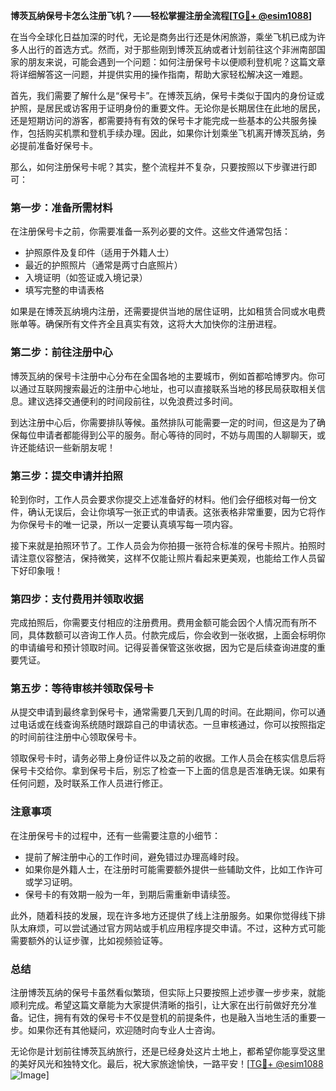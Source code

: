 **博茨瓦纳保号卡怎么注册飞机？——轻松掌握注册全流程[[TG💪+ @esim1088](https://t.me/s/esim1088)]**

在当今全球化日益加深的时代，无论是商务出行还是休闲旅游，乘坐飞机已成为许多人出行的首选方式。然而，对于那些刚到博茨瓦纳或者计划前往这个非洲南部国家的朋友来说，可能会遇到一个问题：如何注册保号卡以便顺利登机呢？这篇文章将详细解答这一问题，并提供实用的操作指南，帮助大家轻松解决这一难题。

首先，我们需要了解什么是“保号卡”。在博茨瓦纳，保号卡类似于国内的身份证或护照，是居民或访客用于证明身份的重要文件。无论你是长期居住在此地的居民，还是短期访问的游客，都需要持有有效的保号卡才能完成一些基本的公共服务操作，包括购买机票和登机手续办理。因此，如果你计划乘坐飞机离开博茨瓦纳，务必提前准备好保号卡。

那么，如何注册保号卡呢？其实，整个流程并不复杂，只要按照以下步骤进行即可：

### **第一步：准备所需材料**
在注册保号卡之前，你需要准备一系列必要的文件。这些文件通常包括：
- 护照原件及复印件（适用于外籍人士）
- 最近的护照照片（通常是两寸白底照片）
- 入境证明（如签证或入境记录）
- 填写完整的申请表格

如果是在博茨瓦纳境内注册，还需要提供当地的居住证明，比如租赁合同或水电费账单等。确保所有文件齐全且真实有效，这将大大加快你的注册进程。

### **第二步：前往注册中心**
博茨瓦纳的保号卡注册中心分布在全国各地的主要城市，例如首都哈博罗内。你可以通过互联网搜索最近的注册中心地址，也可以直接联系当地的移民局获取相关信息。建议选择交通便利的时间段前往，以免浪费过多时间。

到达注册中心后，你需要排队等候。虽然排队可能需要一定的时间，但这是为了确保每位申请者都能得到公平的服务。耐心等待的同时，不妨与周围的人聊聊天，或许还能结识一些新朋友呢！

### **第三步：提交申请并拍照**
轮到你时，工作人员会要求你提交上述准备好的材料。他们会仔细核对每一份文件，确认无误后，会让你填写一张正式的申请表。这张表格非常重要，因为它将作为你保号卡的唯一记录，所以一定要认真填写每一项内容。

接下来就是拍照环节了。工作人员会为你拍摄一张符合标准的保号卡照片。拍照时请注意仪容整洁，保持微笑，这样不仅能让照片看起来更美观，也能给工作人员留下好印象哦！

### **第四步：支付费用并领取收据**
完成拍照后，你需要支付相应的注册费用。费用金额可能会因个人情况而有所不同，具体数额可以咨询工作人员。付款完成后，你会收到一张收据，上面会标明你的申请编号和预计领取时间。记得妥善保管这张收据，因为它是后续查询进度的重要凭证。

### **第五步：等待审核并领取保号卡**
从提交申请到最终拿到保号卡，通常需要几天到几周的时间。在此期间，你可以通过电话或在线查询系统随时跟踪自己的申请状态。一旦审核通过，你可以按照指定的时间前往注册中心领取保号卡。

领取保号卡时，请务必带上身份证件以及之前的收据。工作人员会在核实信息后将保号卡交给你。拿到保号卡后，别忘了检查一下上面的信息是否准确无误。如果有任何问题，及时联系工作人员进行修正。

### **注意事项**
在注册保号卡的过程中，还有一些需要注意的小细节：
- 提前了解注册中心的工作时间，避免错过办理高峰时段。
- 如果你是外籍人士，在注册时可能需要额外提供一些辅助文件，比如工作许可或学习证明。
- 保号卡的有效期一般为一年，到期后需重新申请续签。

此外，随着科技的发展，现在许多地方还提供了线上注册服务。如果你觉得线下排队太麻烦，可以尝试通过官方网站或手机应用程序提交申请。不过，这种方式可能需要额外的认证步骤，比如视频验证等。

### **总结**
注册博茨瓦纳的保号卡虽然看似繁琐，但实际上只要按照上述步骤一步步来，就能顺利完成。希望这篇文章能为大家提供清晰的指引，让大家在出行前做好充分准备。记住，拥有有效的保号卡不仅是登机的前提条件，也是融入当地生活的重要一步。如果你还有其他疑问，欢迎随时向专业人士咨询。

无论你是计划前往博茨瓦纳旅行，还是已经身处这片土地上，都希望你能享受这里的美好风光和独特文化。最后，祝大家旅途愉快，一路平安！[[TG💪+ @esim1088](https://t.me/s/esim1088) ![Image](https://i.postimg.cc/4NQfJmqS/Snipaste-2025-05-13-00-14-12.png)]